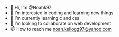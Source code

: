 - 👋 Hi, I’m @Noahk97
- 👀 I’m interested in coding and learning new things 
- 🌱 I’m currently learning c and css
- 💞️ I’m looking to collaborate on web development 
- 📫 How to reach me noah.kellogg97@yahoo.com

<!---
Noahk97/Noahk97 is a ✨ special ✨ repository because its `README.md` (this file) appears on your GitHub profile.
You can click the Preview link to take a look at your changes.
--->
